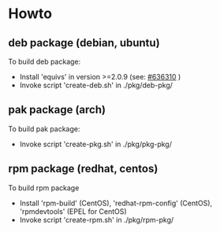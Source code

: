 Howto
=====

deb package (debian, ubuntu)
----------------------------

To build deb package:
  * Install 'equivs' in version >=2.0.9 (see: [#636310](http://bugs.debian.org/cgi-bin/bugreport.cgi?bug=636310) )
  * Invoke script 'create-deb.sh' in ./pkg/deb-pkg/

pak package (arch)
------------------

To build pak package:
  * Invoke script 'create-pkg.sh' in ./pkg/pkg-pkg/

rpm package (redhat, centos)
----------------------------

To build rpm package
  * Install 'rpm-build' (CentOS), 'redhat-rpm-config' (CentOS), 'rpmdevtools' (EPEL for CentOS)
  * Invoke script 'create-rpm.sh' in ./pkg/rpm-pkg/
